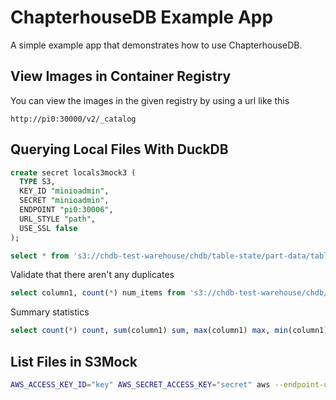 # ChapterhouseDB Example App

A simple example app that demonstrates how to use ChapterhouseDB.

## View Images in Container Registry

You can view the images in the given registry by using a url like this
```
http://pi0:30000/v2/_catalog
```

## Querying Local Files With DuckDB
```sql
create secret locals3mock3 (
  TYPE S3,
  KEY_ID "minioadmin",
  SECRET "minioadmin",
  ENDPOINT "pi0:30006",
  URL_STYLE "path",
  USE_SSL false
);

select * from 's3://chdb-test-warehouse/chdb/table-state/part-data/table1/0/d_2_0.parquet';
```

Validate that there aren't any duplicates
```sql
select column1, count(*) num_items from 's3://chdb-test-warehouse/chdb/table-state/part-data/table1/*/*.parquet' group by column1 having count(*) > 1 order by column1;
```

Summary statistics
```sql
select count(*) count, sum(column1) sum, max(column1) max, min(column1) min from 's3://chdb-test-warehouse/chdb/table-state/part-data/table1/*/*.parquet';
```

## List Files in S3Mock
```bash
AWS_ACCESS_KEY_ID="key" AWS_SECRET_ACCESS_KEY="secret" aws --endpoint-url http://localhost:9090 s3 ls s3://default/ --recursive
```
